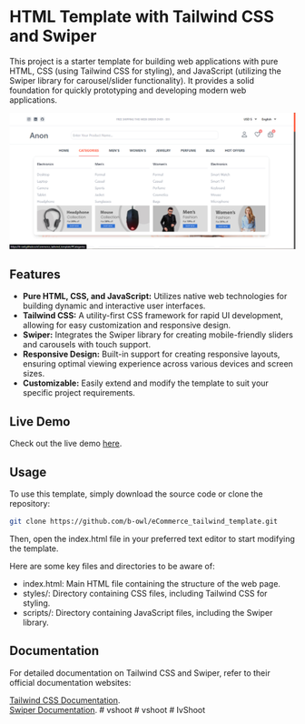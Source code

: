 # HTML Template with Tailwind CSS and Swiper

This project is a starter template for building web applications with pure HTML, CSS (using Tailwind CSS for styling), and JavaScript (utilizing the Swiper library for carousel/slider functionality). It provides a solid foundation for quickly prototyping and developing modern web applications.


![2015-09-20 17 02 28](https://github.com/b-owl/eCommerce_tailwind_template/blob/master/assets/images/preview/1.png)
## Features

- **Pure HTML, CSS, and JavaScript:** Utilizes native web technologies for building dynamic and interactive user interfaces.
- **Tailwind CSS:** A utility-first CSS framework for rapid UI development, allowing for easy customization and responsive design.
- **Swiper:** Integrates the Swiper library for creating mobile-friendly sliders and carousels with touch support.
- **Responsive Design:** Built-in support for creating responsive layouts, ensuring optimal viewing experience across various devices and screen sizes.
- **Customizable:** Easily extend and modify the template to suit your specific project requirements.

## Live Demo

Check out the live demo [here](https://b-owl.github.io/eCommerce_tailwind_template/).

## Usage

To use this template, simply download the source code or clone the repository:

```bash
git clone https://github.com/b-owl/eCommerce_tailwind_template.git
```
Then, open the index.html file in your preferred text editor to start modifying the template.

Here are some key files and directories to be aware of:
- index.html: Main HTML file containing the structure of the web page.
- styles/: Directory containing CSS files, including Tailwind CSS for styling.
- scripts/: Directory containing JavaScript files, including the Swiper library.


## Documentation
For detailed documentation on Tailwind CSS and Swiper, refer to their official documentation websites:

[Tailwind CSS Documentation](https://tailwindcss.com/).
<br/>
[Swiper Documentation](https://swiperjs.com/swiper-api).
#   v s h o o t 
 
 #   v s h o o t 
 
 #   I v S h o o t 
 
 